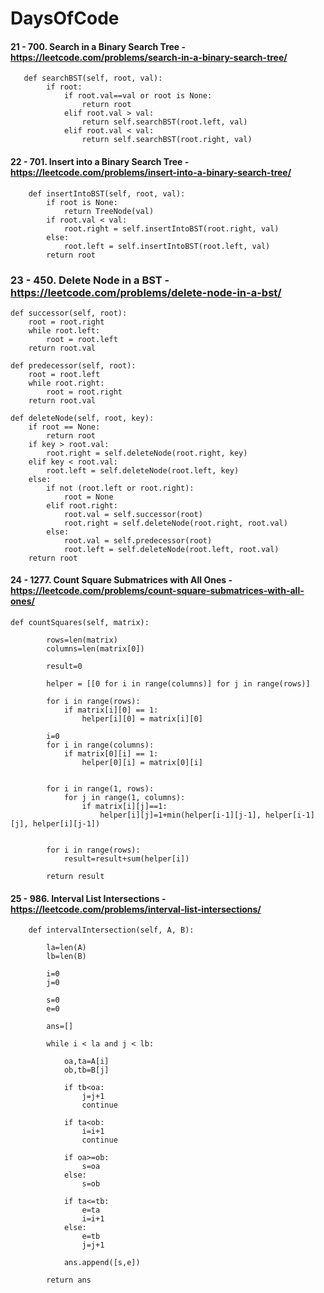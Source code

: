 # DaysOfCode

#### 21 - 700. Search in a Binary Search Tree - https://leetcode.com/problems/search-in-a-binary-search-tree/
    
       def searchBST(self, root, val):
            if root:
                if root.val==val or root is None:
                    return root
                elif root.val > val:
                    return self.searchBST(root.left, val)
                elif root.val < val:
                    return self.searchBST(root.right, val) 

#### 22 - 701. Insert into a Binary Search Tree - https://leetcode.com/problems/insert-into-a-binary-search-tree/

        def insertIntoBST(self, root, val):
            if root is None:
                return TreeNode(val)
            if root.val < val:
                root.right = self.insertIntoBST(root.right, val)
            else:
                root.left = self.insertIntoBST(root.left, val) 
            return root

### 23 - 450. Delete Node in a BST - https://leetcode.com/problems/delete-node-in-a-bst/
    def successor(self, root):
        root = root.right
        while root.left:
            root = root.left
        return root.val
    
    def predecessor(self, root):
        root = root.left
        while root.right:
            root = root.right
        return root.val
    
    def deleteNode(self, root, key):
        if root == None:
            return root
        if key > root.val:
            root.right = self.deleteNode(root.right, key)
        elif key < root.val:
            root.left = self.deleteNode(root.left, key)
        else:
            if not (root.left or root.right):
                root = None
            elif root.right:
                root.val = self.successor(root)
                root.right = self.deleteNode(root.right, root.val)  
            else:
                root.val = self.predecessor(root)
                root.left = self.deleteNode(root.left, root.val)        
        return root

#### 24 - 1277. Count Square Submatrices with All Ones - https://leetcode.com/problems/count-square-submatrices-with-all-ones/

    def countSquares(self, matrix):
            
            rows=len(matrix)
            columns=len(matrix[0])
            
            result=0
            
            helper = [[0 for i in range(columns)] for j in range(rows)]
            
            for i in range(rows):
                if matrix[i][0] == 1:
                    helper[i][0] = matrix[i][0]

            i=0
            for i in range(columns):
                if matrix[0][i] == 1:
                    helper[0][i] = matrix[0][i]

                            
            for i in range(1, rows):
                for j in range(1, columns):
                    if matrix[i][j]==1:
                        helper[i][j]=1+min(helper[i-1][j-1], helper[i-1][j], helper[i][j-1])

            
            for i in range(rows):
                result=result+sum(helper[i])
                
            return result
            
#### 25 - 986. Interval List Intersections - https://leetcode.com/problems/interval-list-intersections/

        def intervalIntersection(self, A, B):
        
            la=len(A)
            lb=len(B)

            i=0
            j=0

            s=0
            e=0

            ans=[]

            while i < la and j < lb:

                oa,ta=A[i]
                ob,tb=B[j]

                if tb<oa:
                    j=j+1
                    continue

                if ta<ob:
                    i=i+1
                    continue

                if oa>=ob:
                    s=oa
                else:
                    s=ob

                if ta<=tb:
                    e=ta
                    i=i+1
                else:
                    e=tb
                    j=j+1

                ans.append([s,e])

            return ans
            
        
